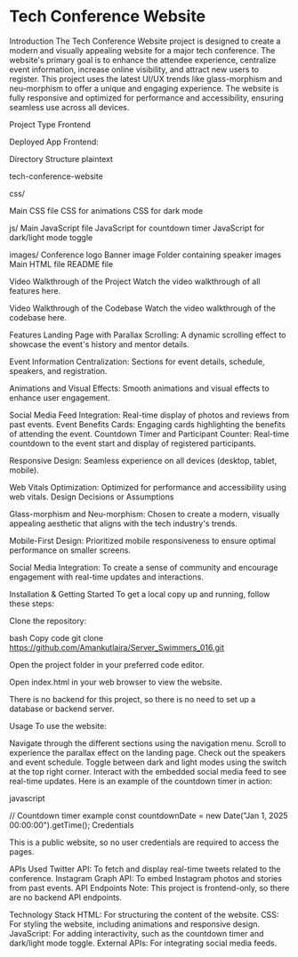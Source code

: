 
# Tech Conference Website


Introduction
The Tech Conference Website project is designed to create a modern and visually appealing website for a major tech conference. The website's primary goal is to enhance the attendee experience, centralize event information, increase online visibility, and attract new users to register. This project uses the latest UI/UX trends like glass-morphism and neu-morphism to offer a unique and engaging experience. The website is fully responsive and optimized for performance and accessibility, ensuring seamless use across all devices.

Project Type
Frontend

Deployed App
Frontend: 

Directory Structure
plaintext


tech-conference-website

css/

Main CSS file
CSS for animations
CSS for dark mode

js/
Main JavaScript file
JavaScript for countdown timer
JavaScript for dark/light mode toggle

images/
Conference logo
Banner image
Folder containing speaker images
Main HTML file
README file


Video Walkthrough of the Project
Watch the video walkthrough of all features here.

Video Walkthrough of the Codebase
Watch the video walkthrough of the codebase here.

Features
Landing Page with Parallax Scrolling: A dynamic scrolling effect to showcase the event's history and mentor details.

Event Information Centralization: Sections for event details, schedule, speakers, and registration.

Animations and Visual Effects: Smooth animations and visual effects to enhance user engagement.

Social Media Feed Integration: Real-time display of photos and reviews from past events.
Event Benefits Cards: Engaging cards highlighting the benefits of attending the event.
Countdown Timer and Participant Counter: Real-time countdown to the event start and display of registered participants.

Responsive Design: Seamless experience on all devices (desktop, tablet, mobile).

Web Vitals Optimization: Optimized for performance and accessibility using web vitals.
Design Decisions or Assumptions

Glass-morphism and Neu-morphism: Chosen to create a modern, visually appealing aesthetic that aligns with the tech industry's trends.

Mobile-First Design: Prioritized mobile responsiveness to ensure optimal performance on smaller screens.

Social Media Integration: To create a sense of community and encourage engagement with real-time updates and interactions.

Installation & Getting Started
To get a local copy up and running, follow these steps:

Clone the repository:

bash
Copy code
git clone https://github.com/Amankutlaira/Server_Swimmers_016.git

Open the project folder in your preferred code editor.

Open index.html in your web browser to view the website.

There is no backend for this project, so there is no need to set up a database or backend server.

Usage
To use the website:

Navigate through the different sections using the navigation menu.
Scroll to experience the parallax effect on the landing page.
Check out the speakers and event schedule.
Toggle between dark and light modes using the switch at the top right corner.
Interact with the embedded social media feed to see real-time updates.
Here is an example of the countdown timer in action:

javascript

// Countdown timer example
const countdownDate = new Date("Jan 1, 2025 00:00:00").getTime();
Credentials

This is a public website, so no user credentials are required to access the pages.

APIs Used
Twitter API: To fetch and display real-time tweets related to the conference.
Instagram Graph API: To embed Instagram photos and stories from past events.
API Endpoints
Note: This project is frontend-only, so there are no backend API endpoints.

Technology Stack
HTML: For structuring the content of the website.
CSS: For styling the website, including animations and responsive design.
JavaScript: For adding interactivity, such as the countdown timer and dark/light mode toggle.
External APIs: For integrating social media feeds.



